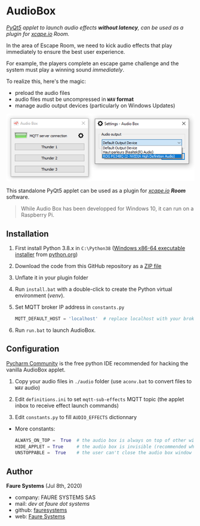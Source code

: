 # AudioBox
*<a href="https://www.learnpyqt.com/" target="_blank">PyQt5</a> applet to launch audio effects __without latency__, can be used as a plugin for <a href="https://xcape.io/" target="_blank">xcape.io</a> Room.*

In the area of Escape Room, we need to kick audio effects that play immediately to ensure the best user experience.

For example, the players complete an escape game challenge and the system must play a winning sound *immediately*.

To realize this, here's the magic:
* preload the audio files
* audio files must be uncompressed in **`WAV` format**
* manage audio output devices (particularly on Windows Updates)

![](screenshots/shot.png)

This standalone PyQt5 applet can be used as a plugin for *<a href="https://xcape.io/" target="_blank">xcape.io</a> __Room__* software.

> While Audio Box has been developped for Windows 10, it can run on a Raspberry Pi.

 
## Installation

1. First install Python 3.8.x in `C:\Python38` ([Windows x86-64 executable installer](https://www.python.org/ftp/python/3.8.2/python-3.8.2-amd64.exe) from <a href="https://www.python.org/downloads/release/python-382/" target="_blank">python.org</a>)

2. Download the code from this GitHub repository as a <a href="https://github.com/xcape-io/AudioBox/archive/master.zip" target="_blank">ZIP file</a>

3. Unflate it in your plugin folder

4. Run `install.bat` with a double-click to create the Python virtual environment (*venv*).

5. Set MQTT broker IP address in `constants.py`

    ```python
    MQTT_DEFAULT_HOST = 'localhost'  # replace localhost with your broker IP address
    ```

6. Run `run.bat` to launch AudioBox.


## Configuration
<a href="https://www.jetbrains.com/pycharm/download/" target="_blank">Pycharm Community</a> is the free python IDE recommended for hacking the vanilla AudioBox applet.

1. Copy your audio files in `./audio` folder (use `aconv.bat` to convert files to `WAV` audio)

2. Edit `definitions.ini` to set `mqtt-sub-effects` MQTT topic (the applet inbox to receive effect launch commands)

3. Edit `constants.py` to fill `AUDIO_EFFECTS` dictionnary

* More constants:
    ```python
    ALWAYS_ON_TOP =  True  # the audio box is always on top of other windows
    HIDE_APPLET = True     # the audio box is invisible (recommended when used as a plugin)
    UNSTOPPABLE =  True    # the user can't close the audio box window
    ```


## Author

**Faure Systems** (Jul 8th, 2020)
* company: FAURE SYSTEMS SAS
* mail: *dev at faure dot systems*
* github: <a href="https://github.com/fauresystems?tab=repositories" target="_blank">fauresystems</a>
* web: <a href="https://faure.systems/" target="_blank">Faure Systems</a>